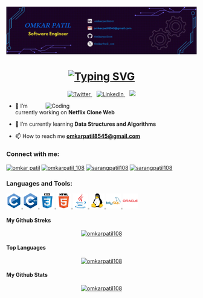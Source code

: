 ![Header](./Banner_image.gif)

<p align="center">
  <h1 align="center">
    <a href="https://github.com/Omkarpatil108?tab=repositories"><img src="https://readme-typing-svg.demolab.com?font=Fira+Code&weight=800&size=35&duration=4000&pause=1000&center=true&vCenter=true&width=800&lines=An+Enthusiastic+Learner;Web+Developer;Software+Engineer;Passionate+Developer+and+Programmer" alt="Typing SVG" /></a>
  </h1>
</p>

<div align="center">

  <a href="https://www.twitter.com/OmkarPatil_108" target="__blank"><img src="https://img.shields.io/twitter/follow/OmkarPatil?style=social" alt="Twitter">
  </a>&nbsp;&nbsp;
  <a href="https://www.linkedin.com/in/omkarpatil8545/" target="_blank"><img src="https://img.shields.io/badge/LinkedIn-%230077B5.svg?&style=flat-square&logo=linkedin&logoColor=white" alt="LinkedIn">
  </a>&nbsp;&nbsp;
  <a href="https://omkarpatil8545@gmail.com/#inbox?compose=new" target="blank">
    <img src="https://img.shields.io/badge/omkarpatil8545%40gmail.com-D14836?&style=flat-square&logo=gmail&logoColor=white" />       
  </a>


</div>








<img align="right" alt="Coding" width="400" src="https://camo.githubusercontent.com/c1dcb74cc1c1835b1d716f5051499a2814c683c806b15f04b0eba492863703e9/68747470733a2f2f63646e2e6472696262626c652e636f6d2f75736572732f3733303730332f73637265656e73686f74732f363538313234332f6176656e746f2e676966">

<!--<p align="left"> <img src="https://komarev.com/ghpvc/?username=omkarpatil108&label=Profile%20views&color=0e75b6&style=flat" alt="omkarpatil108" /> </p>-->

- 🔭 I’m currently working on **Netflix Clone Web**

- 🌱 I’m currently learning **Data Structures and Algorithms**

- 📫 How to reach me **omkarpatil8545@gmail.com** 

<h3 align="left">Connect with me:</h3>
<p align="left">
<a href="https://www.linkedin.com/in/omkarpatil8545/" target="blank"><img align="center" src="https://raw.githubusercontent.com/rahuldkjain/github-profile-readme-generator/master/src/images/icons/Social/linked-in-alt.svg" alt="omkar patil" height="30" width="40" /></a>
<a href="https://twitter.com/omkarpatil_108" target="blank"><img align="center" src="https://raw.githubusercontent.com/rahuldkjain/github-profile-readme-generator/master/src/images/icons/Social/twitter.svg" alt="omkarpatil_108" height="30" width="40" /></a>
<a href="https://www.hackerrank.com/sarangpatil108?hr_r=1" target="blank"><img align="center" src="https://raw.githubusercontent.com/rahuldkjain/github-profile-readme-generator/master/src/images/icons/Social/hackerrank.svg" alt="sarangpatil108" height="30" width="40" /></a>
<a href="https://auth.geeksforgeeks.org/user/sarangpatil108" target="blank"><img align="center" src="https://raw.githubusercontent.com/rahuldkjain/github-profile-readme-generator/master/src/images/icons/Social/geeks-for-geeks.svg" alt="sarangpatil108" height="30" width="40" /></a>


</p>



<h3 align="left">Languages and Tools:</h3>
<p align="left"> <a href="https://www.cprogramming.com/" target="_blank" rel="noreferrer"> <img src="https://raw.githubusercontent.com/devicons/devicon/master/icons/c/c-original.svg" alt="c" width="40" height="40"/> </a> <a href="https://www.w3schools.com/cpp/" target="_blank" rel="noreferrer"> <img src="https://raw.githubusercontent.com/devicons/devicon/master/icons/cplusplus/cplusplus-original.svg" alt="cplusplus" width="40" height="40"/> </a> <a href="https://www.w3schools.com/css/" target="_blank" rel="noreferrer"> <img src="https://raw.githubusercontent.com/devicons/devicon/master/icons/css3/css3-original-wordmark.svg" alt="css3" width="40" height="40"/> </a> <a href="https://www.w3.org/html/" target="_blank" rel="noreferrer"> <img src="https://raw.githubusercontent.com/devicons/devicon/master/icons/html5/html5-original-wordmark.svg" alt="html5" width="40" height="40"/> </a> <a href="https://www.java.com" target="_blank" rel="noreferrer"> <img src="https://raw.githubusercontent.com/devicons/devicon/master/icons/java/java-original.svg" alt="java" width="40" height="40"/> </a> <a href="https://www.linux.org/" target="_blank" rel="noreferrer"> <img src="https://raw.githubusercontent.com/devicons/devicon/master/icons/linux/linux-original.svg" alt="linux" width="40" height="40"/> </a> <a href="https://www.mysql.com/" target="_blank" rel="noreferrer"> <img src="https://raw.githubusercontent.com/devicons/devicon/master/icons/mysql/mysql-original-wordmark.svg" alt="mysql" width="40" height="40"/> </a> <a href="https://www.oracle.com/" target="_blank" rel="noreferrer"> <img src="https://raw.githubusercontent.com/devicons/devicon/master/icons/oracle/oracle-original.svg" alt="oracle" width="40" height="40"/> </a> </p>


#### My Github Streks
<div align="center">
  <a href="https://github.com/Omkarpatil108?tab=repositories">
    <img src="https://github-readme-streak-stats.herokuapp.com/?user=omkarpatil108&show_icons=true&count_private=true&theme=gruvbox&border=DDDAD5&stroke=DBDDD3&ring=FEFEFE&dates=F0F4F0&currStreakNum=DDBE28&border=DDDAD5&currStreakLabel=DDBE28&border_radius=20&background=0d1117" alt="omkarpatil108" />
  </a>
</div>


#### Top Languages

<div align="center">
  <a href="https://github.com/Omkarpatil108?tab=repositories">
    <img src="https://github-readme-stats.vercel.app/api/top-langs?username=omkarpatil108&show_icons=true&count_private=true&theme=transparent&border_color=DDDAD5&text_color=e6b400&icon_color=D24939&title_color=D24939&ring_color=D24939&include_all_commits=true&border_radius=20" alt="omkarpatil108" />
  </a>
</div>

#### My Github Stats

<div align="center">
  <a href="https://github.com/Omkarpatil108?tab=repositories">
    <img src="https://github-readme-stats.vercel.app/api?username=omkarpatil108&show_icons=true&count_private=true&theme=transparent&border_color=DDDAD5&text_color=e6b400&icon_color=D24939&title_color=D24939&ring_color=D24939&include_all_commits=true&border_radius=20" alt="omkarpatil108" />
  </a>
</div>








